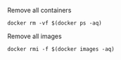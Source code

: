 Remove all containers
```
docker rm -vf $(docker ps -aq)
```

Remove all images
```
docker rmi -f $(docker images -aq)
```